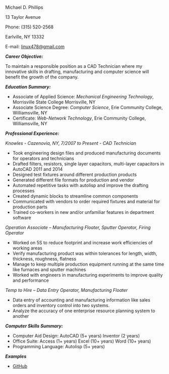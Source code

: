 Michael D. Phillips 

13 Taylor Avenue

Phone: (315) 520-2568

Earlville, NY 13332

E-mail: [linux478@gmail.com](mailto:linux478@gmail.com?Subject=Resume)

_**Career Objective:**_

To maintain a responsible position as a CAD Technician where my innovative skills in drafting, manufacturing and computer science will benefit the growth of the company.

_**Education Summary:**_

* Associate of Applied Science: _Mechanical Engineering Technology_, Morrisville State College Morrisville, NY
* Associate Science Degree: _Computer Science_, Erie Community College, Williamsville, NY
* Certificate: _Web-Network Technology_, Erie Community College, Williamsville, NY 

_**Professional Experience:**_

_Knowles - Cazenovia, NY, 7/2007 to Present - CAD Technician_

* Took engineering design files and produced manufacturing documents for operators and technicians 
* Drafted filters, resistors, single layer capacitors, multi-layer capacitors in AutoCAD 2011 and 2014
* Designed test fixtures around different production products
* Generated different file formats for production and vendor
* Automated repetitive tasks with autolisp and improve the drafting processes
* Created dynamic blocks to streamline common components
* Communicated with vendors to order required fixtures and material for production parts
* Trained co-workers in new and/or unfamiliar features in department software

_Operation Associate – Manufacturing Floater, Sputter Operator, Firing Operator_

* Worked on 5S to reduce footprint and increase work efficiencies of working areas
* Verify manufacturing product was within tolerances for length, width, thickness, roughness, flatness
* Manage to keep multiple production equipment running at the same time like furnaces and sputter machines
* Worked with engineers in manufacturing experiments to improve quality and performance

_Temp to Hire – Data Entry Operator, Manufacturing Floater_

* Data entry of accounting and manufacturing information like sales orders and inventory control into two systems.  
* Analyze the accuracy of one enterprise resource planning system to another

_**Computer Skills Summary:**_

* Computer Aid Design: AutoCAD (5+ years) Inventor (2 years)
* Office Suite: Access (1+ years) Excel (10+ years) Word (10+ years)
* Programming Language: Autolisp (5+ years)

_**Examples**_

* [GitHub](http://github.com/linux478)
